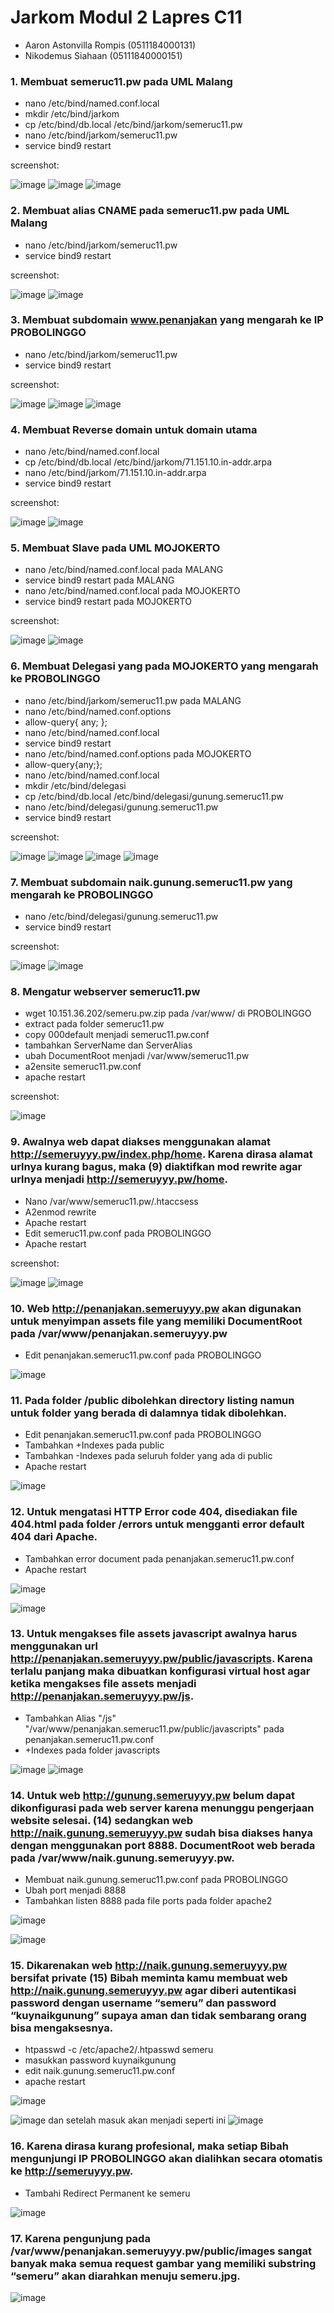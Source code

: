 # Jarkom Modul 2 Lapres C11
- Aaron Astonvilla Rompis (0511184000131)
- Nikodemus Siahaan (05111840000151)

### 1.	Membuat semeruc11.pw pada UML Malang
-	nano /etc/bind/named.conf.local
-	mkdir /etc/bind/jarkom
-	cp /etc/bind/db.local /etc/bind/jarkom/semeruc11.pw
-	nano /etc/bind/jarkom/semeruc11.pw
-	service bind9 restart

screenshot:

![image](https://github.com/nicosiahaan/Jarkom_Modul2_Lapres_C11/blob/main/img/Screenshot_145.png)
![image](https://github.com/nicosiahaan/Jarkom_Modul2_Lapres_C11/blob/main/img/Screenshot_146.png)
![image](https://github.com/nicosiahaan/Jarkom_Modul2_Lapres_C11/blob/main/img/Screenshot_147.png)

### 2.	Membuat alias CNAME pada semeruc11.pw pada UML Malang
-	nano /etc/bind/jarkom/semeruc11.pw
-	service bind9 restart

screenshot:

![image](https://github.com/nicosiahaan/Jarkom_Modul2_Lapres_C11/blob/main/img/Screenshot_148.png)
![image](https://github.com/nicosiahaan/Jarkom_Modul2_Lapres_C11/blob/main/img/Screenshot_150.png)

### 3.	Membuat subdomain www.penanjakan yang mengarah ke IP PROBOLINGGO
-	nano /etc/bind/jarkom/semeruc11.pw
-	service bind9 restart

screenshot:

![image](https://github.com/nicosiahaan/Jarkom_Modul2_Lapres_C11/blob/main/img/Screenshot_151.png)
![image](https://github.com/nicosiahaan/Jarkom_Modul2_Lapres_C11/blob/main/img/Screenshot_152.png)
![image](https://github.com/nicosiahaan/Jarkom_Modul2_Lapres_C11/blob/main/img/Screenshot_153.png)


### 4.	Membuat Reverse domain untuk domain utama
-	nano /etc/bind/named.conf.local
-	cp /etc/bind/db.local /etc/bind/jarkom/71.151.10.in-addr.arpa
-	nano /etc/bind/jarkom/71.151.10.in-addr.arpa
-	service bind9 restart

screenshot:

![image](https://github.com/nicosiahaan/Jarkom_Modul2_Lapres_C11/blob/main/img/Screenshot_154.png)
![image](https://github.com/nicosiahaan/Jarkom_Modul2_Lapres_C11/blob/main/img/Screenshot_155.png)

### 5.	Membuat Slave pada UML MOJOKERTO
-	nano /etc/bind/named.conf.local pada MALANG
-	service bind9 restart pada MALANG
-	nano /etc/bind/named.conf.local pada MOJOKERTO
-	service bind9 restart pada MOJOKERTO

screenshot:

![image](https://github.com/nicosiahaan/Jarkom_Modul2_Lapres_C11/blob/main/img/Screenshot_156.png)
![image](https://github.com/nicosiahaan/Jarkom_Modul2_Lapres_C11/blob/main/img/Screenshot_157.png)



### 6.	Membuat Delegasi yang pada MOJOKERTO yang mengarah ke PROBOLINGGO
-	nano /etc/bind/jarkom/semeruc11.pw pada MALANG
-	nano /etc/bind/named.conf.options
-	allow-query{ any; };
-	nano /etc/bind/named.conf.local
-	service bind9 restart
-	nano /etc/bind/named.conf.options pada MOJOKERTO
-	allow-query{any;};
-	nano /etc/bind/named.conf.local
-	mkdir /etc/bind/delegasi
-	cp /etc/bind/db.local /etc/bind/delegasi/gunung.semeruc11.pw
-	nano /etc/bind/delegasi/gunung.semeruc11.pw
-	service bind9 restart

screenshot:

![image](https://github.com/nicosiahaan/Jarkom_Modul2_Lapres_C11/blob/main/img/Screenshot_158.png)
![image](https://github.com/nicosiahaan/Jarkom_Modul2_Lapres_C11/blob/main/img/Screenshot_159.png)
![image](https://github.com/nicosiahaan/Jarkom_Modul2_Lapres_C11/blob/main/img/Screenshot_160.png)
![image](https://github.com/nicosiahaan/Jarkom_Modul2_Lapres_C11/blob/main/img/Screenshot_161.png)



### 7.	Membuat subdomain naik.gunung.semeruc11.pw yang mengarah ke PROBOLINGGO
-	nano /etc/bind/delegasi/gunung.semeruc11.pw
-	service bind9 restart

screenshot:

![image](https://github.com/nicosiahaan/Jarkom_Modul2_Lapres_C11/blob/main/img/Screenshot_162.png)
![image](https://github.com/nicosiahaan/Jarkom_Modul2_Lapres_C11/blob/main/img/Screenshot_163.png)


### 8.	Mengatur webserver semeruc11.pw
-	wget 10.151.36.202/semeru.pw.zip pada /var/www/ di PROBOLINGGO
-	extract pada folder semeruc11.pw
-	copy 000default menjadi semeruc11.pw.conf
-	tambahkan ServerName dan ServerAlias
-	ubah DocumentRoot menjadi /var/www/semeruc11.pw
-	a2ensite semeruc11.pw.conf
-	apache restart

screenshot:

![image](https://github.com/nicosiahaan/Jarkom_Modul2_Lapres_C11/blob/main/img/no%208.jpg)

### 9.	Awalnya web dapat diakses menggunakan alamat http://semeruyyy.pw/index.php/home. Karena dirasa alamat urlnya kurang bagus, maka (9) diaktifkan mod rewrite agar urlnya menjadi http://semeruyyy.pw/home.
-	Nano /var/www/semeruc11.pw/.htaccsess
-	A2enmod rewrite
-	Apache restart
-	Edit semeruc11.pw.conf pada PROBOLINGGO
-	Apache restart

screenshot:

![image](https://github.com/nicosiahaan/Jarkom_Modul2_Lapres_C11/blob/main/img/9.1.jpg)
![image](https://github.com/nicosiahaan/Jarkom_Modul2_Lapres_C11/blob/main/img/9.2.jpg)

### 10.	Web http://penanjakan.semeruyyy.pw akan digunakan untuk menyimpan assets file yang memiliki DocumentRoot pada /var/www/penanjakan.semeruyyy.pw
-	Edit penanjakan.semeruc11.pw.conf pada PROBOLINGGO

![image](https://github.com/nicosiahaan/Jarkom_Modul2_Lapres_C11/blob/main/img/10.jpg)



### 11.	Pada folder /public dibolehkan directory listing namun untuk folder yang berada di dalamnya tidak dibolehkan.
-	Edit penanjakan.semeruc11.pw.conf pada PROBOLINGGO
-	Tambahkan +Indexes pada public
-	Tambahkan -Indexes pada seluruh folder yang ada di public
-	Apache restart

![image](https://github.com/nicosiahaan/Jarkom_Modul2_Lapres_C11/blob/main/img/10.jpg)

### 12.	Untuk mengatasi HTTP Error code 404, disediakan file 404.html pada folder /errors untuk mengganti error default 404 dari Apache.
-	Tambahkan error document pada penanjakan.semeruc11.pw.conf
-	Apache restart

![image](https://github.com/nicosiahaan/Jarkom_Modul2_Lapres_C11/blob/main/img/2.png)

![image](https://github.com/nicosiahaan/Jarkom_Modul2_Lapres_C11/blob/main/img/12.jpg)


### 13.	Untuk mengakses file assets javascript awalnya harus menggunakan url http://penanjakan.semeruyyy.pw/public/javascripts. Karena terlalu panjang maka dibuatkan konfigurasi virtual host agar ketika mengakses file assets menjadi http://penanjakan.semeruyyy.pw/js.
-	Tambahkan Alias "/js" "/var/www/penanjakan.semeruc11.pw/public/javascripts" pada penanjakan.semeruc11.pw.conf
-	+Indexes pada folder javascripts

![image](https://github.com/nicosiahaan/Jarkom_Modul2_Lapres_C11/blob/main/img/8.png)
![image](https://github.com/nicosiahaan/Jarkom_Modul2_Lapres_C11/blob/main/img/13.jpg)


### 14.	Untuk web http://gunung.semeruyyy.pw belum dapat dikonfigurasi pada web server karena menunggu pengerjaan website selesai. (14) sedangkan web http://naik.gunung.semeruyyy.pw sudah bisa diakses hanya dengan menggunakan port 8888. DocumentRoot web berada pada /var/www/naik.gunung.semeruyyy.pw.
-	Membuat naik.gunung.semeruc11.pw.conf pada PROBOLINGGO
-	Ubah port menjadi 8888
-	Tambahkan listen 8888 pada file ports pada folder apache2


![image](https://github.com/nicosiahaan/Jarkom_Modul2_Lapres_C11/blob/main/img/4.png)

![image](https://github.com/nicosiahaan/Jarkom_Modul2_Lapres_C11/blob/main/img/kuy%20naik.jpg)


### 15.	Dikarenakan web http://naik.gunung.semeruyyy.pw bersifat private (15) Bibah meminta kamu membuat web http://naik.gunung.semeruyyy.pw agar diberi autentikasi password dengan username “semeru” dan password “kuynaikgunung” supaya aman dan tidak sembarang orang bisa mengaksesnya.
-	htpasswd -c /etc/apache2/.htpasswd semeru
-	masukkan password kuynaikgunung
-	edit naik.gunung.semeruc11.pw.conf
-	apache restart

![image](https://github.com/nicosiahaan/Jarkom_Modul2_Lapres_C11/blob/main/img/15.png)

![image](https://github.com/nicosiahaan/Jarkom_Modul2_Lapres_C11/blob/main/img/5.png)
dan setelah masuk akan menjadi seperti ini
![image](https://github.com/nicosiahaan/Jarkom_Modul2_Lapres_C11/blob/main/img/kuy%20naik.jpg)




### 16.	Karena dirasa kurang profesional, maka setiap Bibah mengunjungi IP PROBOLINGGO akan dialihkan secara otomatis ke http://semeruyyy.pw.
- Tambahi Redirect Permanent ke semeru

![image](https://github.com/nicosiahaan/Jarkom_Modul2_Lapres_C11/blob/main/img/6.png)

### 17.	Karena pengunjung pada /var/www/penanjakan.semeruyyy.pw/public/images sangat banyak maka semua request gambar yang memiliki substring “semeru” akan diarahkan menuju semeru.jpg.

![image](https://github.com/nicosiahaan/Jarkom_Modul2_Lapres_C11/blob/main/img/7.png)

